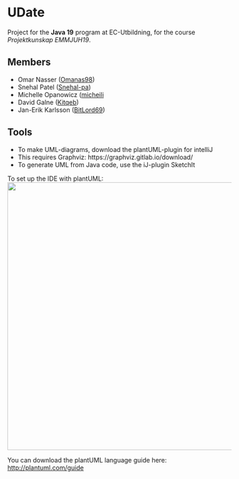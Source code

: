 # UDate

Project for the <b>Java 19</b> program at EC-Utbildning, for the course <i>Projektkunskap EMMJUH19</i>.

<h2>Members</h2>
<ul>
  <li>Omar Nasser (<a href='https://github.com/Omanas98'>Omanas98</a>)</li>
  <li>Snehal Patel (<a href='https://higtub-com/snehal-pa'>Snehal-pa</a>)</li>
  <li>Michelle Opanowicz (<a href='https://github.com/Micheili'>micheili</a></li>
  <li>David Galne (<a href='https://github.com/kitqeb'>Kitqeb</a>)</li>
  <li>Jan-Erik Karlsson (<a href='https://github.com/bitlord69'>BitLord69</a>)</li>
</ul>

<h2>Tools</h2>
<ul>
  <li>To make UML-diagrams, download the plantUML-plugin for intelliJ</li>
  <li>This requires Graphviz: https://graphviz.gitlab.io/download/</li>
  <li>To generate UML from Java code, use the iJ-plugin SketchIt</li>
</ul>

To set up the IDE with plantUML:<br/>
<img src=http://bitlord69.se/extra_res/pu_install.png height="600px" />

You can download the plantUML language guide here: http://plantuml.com/guide


